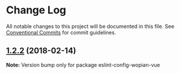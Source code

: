 # Change Log

All notable changes to this project will be documented in this file.
See [Conventional Commits](https://conventionalcommits.org) for commit guidelines.

<a name="1.2.2"></a>
## [1.2.2](https://github.com/wopian/eslint-config-wopian/tree/master/packages/eslint-config-wopian-vue/compare/v1.2.1...v1.2.2) (2018-02-14)




**Note:** Version bump only for package eslint-config-wopian-vue
